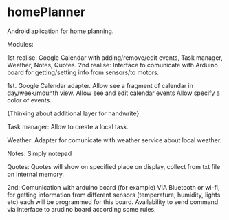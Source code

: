 # homePlanner
Android aplication for home planning.

Modules:

1st realise: Google Calendar with adding/remove/edit events, Task manager, Weather, Notes, Quotes.
2nd realise: Interface to comunicate with Arduino board for getting/setting info from sensors/to motors.

1st.
Google Calendar adapter.
Allow see a fragment of calendar in day/week/mounth view.
Allow see and edit calendar events
Allow specify a color of events.

{Thinking about additional layer for handwrite}

Task manager:
Allow to create a local task.

Weather:
Adapter for comunicate with weather service about local weather.

Notes:
Simply notepad

Quotes:
Quotes will show on specified place on display, collect from txt file on internal memory.


2nd:
Comunication with arduino board (for example) VIA Bluetooth or wi-fi, for getting information from different sensors (temperature, humidity, lights etc) each will be programmed for this board. Availability to send command via interface to arudino board according some rules.  
